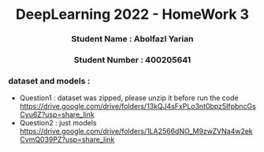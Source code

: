 <h1 align="center">DeepLearning 2022 - HomeWork 3 </h1>
<h3 align="center"> Student Name : Abolfazl Yarian </h3>
<h3 align="center"> Student Number : 400205641 </h3>

### dataset and models :
- Question1 : dataset was zipped, please unzip it before run the code
    https://drive.google.com/drive/folders/13kQJ4sFxPLo3nt0bpz5IfpbncGsCyu6Z?usp=share_link
- Question2 : just models
    https://drive.google.com/drive/folders/1LA2566dNO_M9zwZVNa4w2ekCvmQ039PZ?usp=share_link
